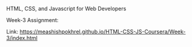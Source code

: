 HTML, CSS, and Javascript for Web Developers

Week-3 Assignment:

Link: https://meashishpokhrel.github.io/HTML-CSS-JS-Coursera/Week-3/index.html